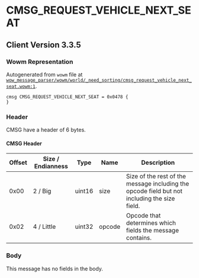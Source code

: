 # CMSG_REQUEST_VEHICLE_NEXT_SEAT

## Client Version 3.3.5

### Wowm Representation

Autogenerated from `wowm` file at [`wow_message_parser/wowm/world/_need_sorting/cmsg_request_vehicle_next_seat.wowm:1`](https://github.com/gtker/wow_messages/tree/main/wow_message_parser/wowm/world/_need_sorting/cmsg_request_vehicle_next_seat.wowm#L1).
```rust,ignore
cmsg CMSG_REQUEST_VEHICLE_NEXT_SEAT = 0x0478 {
}
```
### Header

CMSG have a header of 6 bytes.

#### CMSG Header

| Offset | Size / Endianness | Type   | Name   | Description |
| ------ | ----------------- | ------ | ------ | ----------- |
| 0x00   | 2 / Big           | uint16 | size   | Size of the rest of the message including the opcode field but not including the size field.|
| 0x02   | 4 / Little        | uint32 | opcode | Opcode that determines which fields the message contains.|

### Body

This message has no fields in the body.

